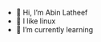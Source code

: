 - 👋 Hi, I’m Abin Latheef
- 👀 I like linux
- 🌱 I’m currently learning 
<!---
abinlatheef/abinlatheef is a ✨ special ✨ repository because its `README.md` (this file) appears on your GitHub profile.
You can click the Preview link to take a look at your changes.
--->
